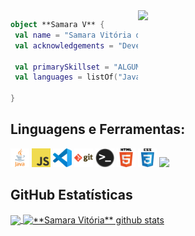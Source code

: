 <img align="right" width="300" src="https://i2.wp.com/allhtaccess.info/wp-content/uploads/2018/03/programming.gif?fit=1281%2C716&ssl=1" />

```kotlin
object **Samara V** {
 val name = "Samara Vitória da Silva"
 val acknowledgements = "Developer"
 
 val primarySkillset = "ALGUMAS HABILIDADES"
 val languages = listOf("Java", "Node.Js", "JavaScript", "Typescript", "React") 

}
```

## **Linguagens e Ferramentas:**  

<code><img height="30" src="https://raw.githubusercontent.com/github/explore/80688e429a7d4ef2fca1e82350fe8e3517d3494d/topics/java/java.png"></code>
<code><img height="30" src="https://raw.githubusercontent.com/github/explore/80688e429a7d4ef2fca1e82350fe8e3517d3494d/topics/javascript/javascript.png"></code>
<code><img height="30" src="https://raw.githubusercontent.com/github/explore/80688e429a7d4ef2fca1e82350fe8e3517d3494d/topics/visual-studio-code/visual-studio-code.png"></code>
<code><img height="30" src="https://raw.githubusercontent.com/github/explore/80688e429a7d4ef2fca1e82350fe8e3517d3494d/topics/git/git.png"></code>
<code><img height="30" src="https://raw.githubusercontent.com/github/explore/80688e429a7d4ef2fca1e82350fe8e3517d3494d/topics/terminal/terminal.png"></code>
<code><img height="30" src="https://raw.githubusercontent.com/github/explore/80688e429a7d4ef2fca1e82350fe8e3517d3494d/topics/html/html.png"></code>
<code><img height="30" src="https://raw.githubusercontent.com/github/explore/80688e429a7d4ef2fca1e82350fe8e3517d3494d/topics/css/css.png"></code>
<code><img height="30" src="https://gitlab.com/uploads/-/system/project/avatar/31182514/logo-react-icon.png"></code>


## **GitHub Estatísticas**

<a href="https://github.com/iamsamarav">
  <img align="center" src="https://github-readme-stats.vercel.app/api/top-langs/?username=iamsamarav&theme=dracula&hide_langs_below=1" />
</a>

<a href="https://github.com/iamsamarav">
 <img align="center" src="https://github-readme-stats.vercel.app/api?username=iamsamarav&show_icons=true&theme=dracula&line_height=27" alt="**Samara Vitória** github stats"/>
</a>

[linkedin]: https://www.linkedin.com/in/iamsamarav/
<br>

